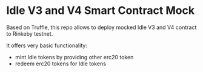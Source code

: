 # Idle V3 and V4 Smart Contract Mock

Based on Truffle, this repo allows to deploy mocked Idle V3 and V4 contract to Rinkeby testnet.

It offers very basic functionality:

- mint Idle tokens by providing other erc20 token
- redeem erc20 tokens for Idle tokens
